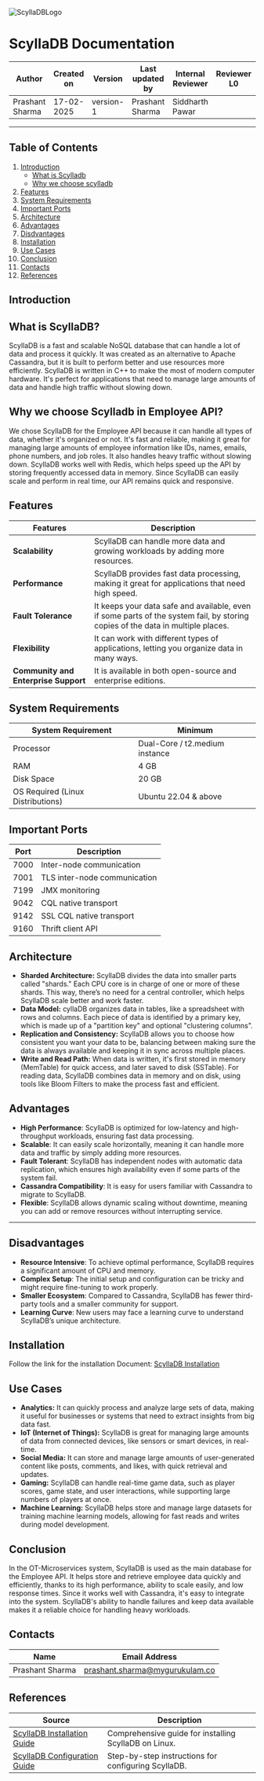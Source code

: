![ScyllaDBLogo](https://avatars.githubusercontent.com/u/14364730?s=200&v=4)

# ScyllaDB Documentation

| **Author** | **Created on** | **Version** | **Last updated by** | **Internal Reviewer** | **Reviewer L0** | **Reviewer L1** | **Reviewer L2** |
|------------|----------------|-------------|----------------------|-----------------------|----------------|----------------|----------------|
| Prashant Sharma | 17-02-2025    | version-1   | Prashant Sharma | Siddharth Pawar |                |                |                |

---
## Table of Contents
1. [Introduction](#introduction)
    - [What is Scylladb](what-is-scylladb)
    - [Why we choose scylladb](why-we-choose-scylladb)
2. [Features](#features)
3. [System Requirements](#system-requirements)
4. [Important Ports](#important-ports)
5. [Architecture](#architecture)
6. [Advantages](#advantages)
7. [Disdvantages](#disadvantages)
8. [Installation](#installation)
9. [Use Cases](#use-cases)
10. [Conclusion](#conclusion)
11. [Contacts](#contacts)
12. [References](#references)


## Introduction
## What is ScyllaDB?

ScyllaDB is a fast and scalable NoSQL database that can handle a lot of data and process it quickly. It was created as an alternative to Apache Cassandra, but it is built to perform better and use resources more efficiently. ScyllaDB is written in C++ to make the most of modern computer hardware. It's perfect for applications that need to manage large amounts of data and handle high traffic without slowing down.

## Why we choose Scylladb in Employee API?
We chose ScyllaDB for the Employee API because it can handle all types of data, whether it's organized or not. It's fast and reliable, making it great for managing large amounts of employee information like IDs, names, emails, phone numbers, and job roles. It also handles heavy traffic without slowing down. ScyllaDB works well with Redis, which helps speed up the API by storing frequently accessed data in memory. Since ScyllaDB can easily scale and perform in real time, our API remains quick and responsive.
## Features 

|       Features     |             Description                     |
|--------------------|-----------------------------------------|
| **Scalability**   | ScyllaDB can handle more data and growing workloads by adding more resources.               | 
| **Performance**   | ScyllaDB provides fast data processing, making it great for applications that need high speed.        |
| **Fault Tolerance**   | It keeps your data safe and available, even if some parts of the system fail, by storing copies of the data in multiple places. |
| **Flexibility**     | It can work with different types of applications, letting you organize data in many ways.  |
| **Community and Enterprise Support**     | It is available in both open-source and enterprise editions. |  


## System Requirements 

|   System Requirement              |             Minimum                     |
|-----------------------------------|-----------------------------------------|
| Processor                         |         Dual-Core  / t2.medium instance                     | 
| RAM                               |            4 GB                         |
| Disk Space                        |            20 GB                        |
| OS Required (Linux Distributions) | Ubuntu 22.04 & above |



## Important Ports

 | Port   | Description                  |
|--------|------------------------------|
| 7000   | Inter-node communication     |
| 7001   | TLS inter-node communication |
| 7199   | JMX monitoring                |
| 9042   | CQL native transport          |
| 9142   | SSL CQL native transport      |
| 9160   | Thrift client API             |


## Architecture

- **Sharded Architecture:** ScyllaDB divides the data into smaller parts called "shards." Each CPU core is in charge of one or more of these shards. This way, there’s no need for a central controller, which helps ScyllaDB scale better and work faster.
- **Data Model:** cyllaDB organizes data in tables, like a spreadsheet with rows and columns. Each piece of data is identified by a primary key, which is made up of a "partition key"  and optional "clustering columns".
- **Replication and Consistency:** ScyllaDB allows you to choose how consistent you want your data to be, balancing between making sure the data is always available and keeping it in sync across multiple places.
- **Write and Read Path:** When data is written, it's first stored in memory (MemTable) for quick access, and later saved to disk (SSTable). For reading data, ScyllaDB combines data in memory and on disk, using tools like Bloom Filters to make the process fast and efficient.


## Advantages 

- **High Performance**: ScyllaDB is optimized for low-latency and high-throughput workloads, ensuring fast data processing.
- **Scalable**: It can easily scale horizontally, meaning it can handle more data and traffic by simply adding more resources.  
- **Fault Tolerant**: ScyllaDB has independent nodes with automatic data replication, which ensures high availability even if some parts of the system fail.
- **Cassandra Compatibility**: It is easy for users familiar with Cassandra to migrate to ScyllaDB.
- **Flexible**: ScyllaDB allows dynamic scaling without downtime, meaning you can add or remove resources without interrupting service.                        
           
---

## Disadvantages 
- **Resource Intensive**: To achieve optimal performance, ScyllaDB requires a significant amount of CPU and memory.
- **Complex Setup**: The initial setup and configuration can be tricky and might require fine-tuning to work properly. 
- **Smaller Ecosystem**: Compared to Cassandra, ScyllaDB has fewer third-party tools and a smaller community for support.
- **Learning Curve**: New users may face a learning curve to understand ScyllaDB’s unique architecture.


## Installation 
Follow the link for the installation Document:
[ScyllaDB Installation](https://github.com/Snaatak-Skyops/Documentation/blob/ea796dacd3337b197106ee30449661f0299f7d97/OT%20MS%20Understanding/Database/Scylla%20DB/POC/README.md)


## Use Cases 

- **Analytics:** It can quickly process and analyze large sets of data, making it useful for businesses or systems that need to extract insights from big data fast.
- **IoT (Internet of Things):** ScyllaDB is great for managing large amounts of data from connected devices, like sensors or smart devices, in real-time.
- **Social Media:** It can store and manage large amounts of user-generated content like posts, comments, and likes, with quick retrieval and updates.
- **Gaming:** ScyllaDB can handle real-time game data, such as player scores, game state, and user interactions, while supporting large numbers of players at once.
- **Machine Learning:** ScyllaDB helps store and manage large datasets for training machine learning models, allowing for fast reads and writes during model development.

## Conclusion
In the OT-Microservices system, ScyllaDB is used as the main database for the Employee API. It helps store and retrieve employee data quickly and efficiently, thanks to its high performance, ability to scale easily, and low response times. Since it works well with Cassandra, it's easy to integrate into the system. ScyllaDB's ability to handle failures and keep data available makes it a reliable choice for handling heavy workloads.

## Contacts

| Name| Email Address      |
|-----|--------------------------|
| Prashant Sharma | prashant.sharma@mygurukulam.co |



## References

| Source                                                                                     | Description                                |
| ------------------------------------------------------------------------------------------ | ------------------------------------------ |
| [ScyllaDB Installation Guide](https://opensource.docs.scylladb.com/stable/getting-started/install-scylla/install-on-linux.html) | Comprehensive guide for installing ScyllaDB on Linux. |
| [ScyllaDB Configuration Guide](https://www.scylladb.com/download/?platform=ubuntu-22.04&version=scylla-5.4#open-source) | Step-by-step instructions for configuring ScyllaDB. |
